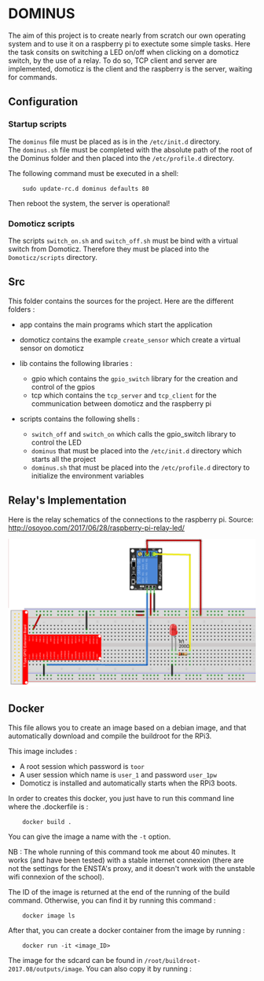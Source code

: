 # DOMINUS

The aim of this project is to create nearly from scratch our own operating system and to use it on a raspberry pi to exectute some simple tasks. 
Here the task consits on switching a LED on/off when clicking on a domoticz switch, by the use of a relay.
To do so, TCP client and server are implemented, domoticz is the client and the raspberry is the server, waiting for commands.


## Configuration

### Startup scripts

The `dominus` file must be placed as is in the `/etc/init.d` directory.  
The `dominus.sh` file must be completed with the absolute path of the root of the Dominus folder and then placed into the `/etc/profile.d` directory.

The following command must be executed in a shell:

		sudo update-rc.d dominus defaults 80

Then reboot the system, the server is operational!


### Domoticz scripts

The scripts `switch_on.sh` and `switch_off.sh` must be bind with a virtual switch from Domoticz. Therefore they must be placed into the `Domoticz/scripts` directory.


## Src

This folder contains the sources for the project. Here are the different folders :

* app contains the main programs which start the application

* domoticz contains the example `create_sensor` which create a virtual sensor on domoticz

* lib contains the following libraries :
    * gpio which contains the `gpio_switch` library for the creation and control of the gpios
    * tcp which contains the `tcp_server` and `tcp_client` for the communication between domoticz and the raspberry pi

* scripts contains the following shells :
    * `switch_off` and `switch_on` which calls the gpio_switch library to control the LED
    * `dominus` that must be placed into the `/etc/init.d` directory which starts all the project
    * `dominus.sh` that must be placed into the `/etc/profile.d` directory to initialize the environment variables


## Relay's Implementation  

Here is the relay schematics of the connections to the raspberry pi. 
Source: <http://osoyoo.com/2017/06/28/raspberry-pi-relay-led/>

<p align="center">
  <img src="https://github.com/RemiRigal/dominus/blob/PCMR/img/relay_schematics.png" width="700" title="Relay connections schema">
</p>


## Docker

This file allows you to create an image based on a debian image, and that automatically download and compile the buildroot for the RPi3.

This image includes :
* A root session which password is `toor`
* A user session which name is `user_1` and password `user_1pw`
* Domoticz is installed and automatically starts when the RPi3 boots.

In order to creates this docker, you just have to run this command line where the .dockerfile is :

		docker build .

You can give the image a name with the `-t` option.

NB : The whole running of this command took me about 40 minutes. It works (and have been tested) with a stable internet connexion (there are not the settings for the ENSTA's proxy, and it doesn't work with the unstable wifi connexion of the school).


The ID of the image is returned at the end of the running of the build command. Otherwise, you can find it by running this command :

		docker image ls

After that, you can create a docker container from the image by running :

		docker run -it <image_ID> 

The image for the sdcard can be found in `/root/buildroot-2017.08/outputs/image`. 
You can also copy it by running :
